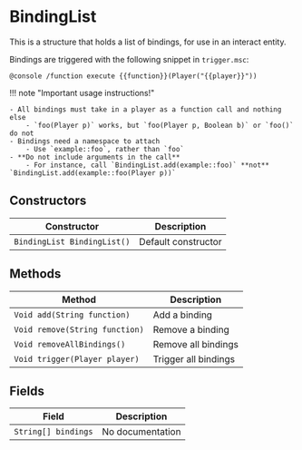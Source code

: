 
# BindingList
This is a structure that holds a list of bindings, for use in an interact entity. 

Bindings are triggered with the following snippet in `trigger.msc`:
```
@console /function execute {{function}}(Player("{{player}}"))
```

!!! note "Important usage instructions!"

    - All bindings must take in a player as a function call and nothing else
        - `foo(Player p)` works, but `foo(Player p, Boolean b)` or `foo()` do not
    - Bindings need a namespace to attach
        - Use `example::foo`, rather than `foo`
    - **Do not include arguments in the call**
        - For instance, call `BindingList.add(example::foo)` **not** `BindingList.add(example::foo(Player p))`

## Constructors
| Constructor  | Description              |
| ------------ | ------------------------ |
| <!-- minrdocs:internal --> `BindingList BindingList()` | Default constructor |

## Methods
| Method                                                  | Description                                                                         |
| ------------------------------------------------------- | ----------------------------------------------------------------------------------- |
| `Void add(String function)` | Add a binding  |
| `Void remove(String function)` | Remove a binding |
| `Void removeAllBindings()` | Remove all bindings |
| `Void trigger(Player player)` | Trigger all bindings |

## Fields
| Field                                                  | Description                                                                                       |
| ------------------------------------------------------ | ------------------------------------------------------------------------------------------------- |
| <!-- minrdocs:internal --> `String[] bindings` | No documentation |
